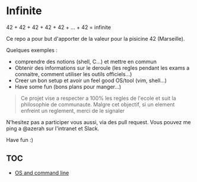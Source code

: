 # Infinite

42 + 42 + 42 + 42 + 42 + ... + 42 = infinite

Ce repo a pour but d'apporter de la valeur pour la pisicine 42 (Marseille).

Quelques exemples :

- comprendre des notions (shell, C...) et mettre en commun
- Obtenir des informations sur le deroule (les regles pendant les exams a connaitre, comment utiliser les outils officiels...)
- Creer un bon setup et avoir un feel good OS/tool (vim, shell...)
- Have some fun (bons plans pour manger...)

> Ce projet vise a respecter a 100% les regles de l'ecole et suit la philosophie de communaute. Malgre cet objectif, si un element enfreint un reglement, merci de le signaler

N'hesitez pas a participer vous aussi, via des pull request.
Vous pouvez me ping a @azerah sur l'intranet et Slack.

Have fun :)

## TOC

- [OS and command line](./docs/0_command_line.md)
